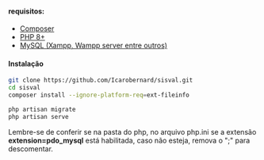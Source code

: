 
#### requisitos: 
- [Composer](https://getcomposer.org "Composer")
- [PHP 8+](https://www.php.net/downloads.php "PHP 8+")
- [MySQL (Xampp, Wampp server entre outros)](https://www.apachefriends.org/pt_br/index.html "MySQL")

#### Instalação
```bash
git clone https://github.com/Icarobernard/sisval.git
cd sisval
composer install --ignore-platform-req=ext-fileinfo
```

```bash
php artisan migrate
php artisan serve
```

Lembre-se de conferir se na pasta do php, no arquivo php.ini se a extensão **extension=pdo_mysql** está habilitada, caso não esteja, remova o ";" para descomentar.